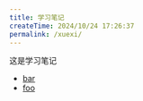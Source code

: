 ```yaml
---
title: 学习笔记
createTime: 2024/10/24 17:26:37
permalink: /xuexi/
---
```

这是学习笔记

- [bar](./bar.md)
- [foo](./foo.md)
